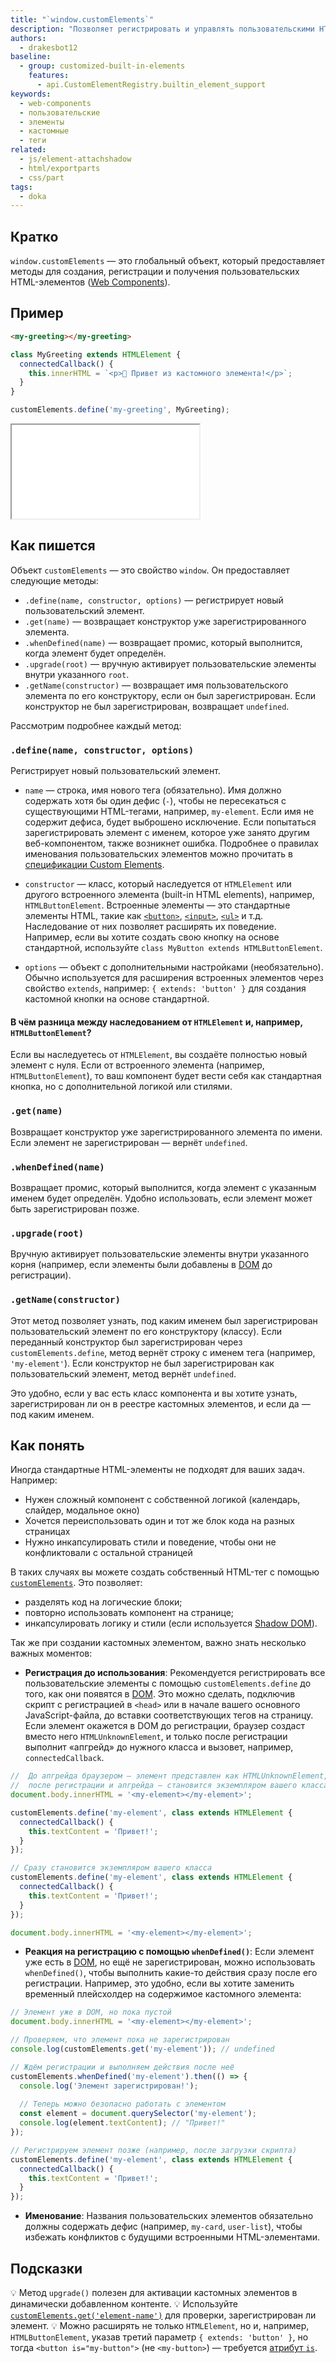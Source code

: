 ```yaml
---
title: "`window.customElements`"
description: "Позволяет регистрировать и управлять пользовательскими HTML-элементами — Web Components"
authors:
  - drakesbot12
baseline:
  - group: customized-built-in-elements
    features:
      - api.CustomElementRegistry.builtin_element_support
keywords:
  - web-components
  - пользовательские
  - элементы
  - кастомные
  - теги
related:
  - js/element-attachshadow
  - html/exportparts
  - css/part
tags:
  - doka
---
```


## Кратко

`window.customElements` — это глобальный объект, который предоставляет методы для создания, регистрации и получения пользовательских HTML-элементов ([Web Components](/tools/web-components/)).

## Пример

```html
<my-greeting></my-greeting>
```

```js
class MyGreeting extends HTMLElement {
  connectedCallback() {
    this.innerHTML = `<p>👋 Привет из кастомного элемента!</p>`;
  }
}

customElements.define('my-greeting', MyGreeting);
```

<iframe title="Создание пользовательского тега через customElements" src="demos/basic/" height="150"></iframe>

## Как пишется

Объект `customElements` — это свойство `window`. Он предоставляет следующие методы:

- `.define(name, constructor, options)` — регистрирует новый пользовательский элемент.
- `.get(name)` — возвращает конструктор уже зарегистрированного элемента.
- `.whenDefined(name)` — возвращает промис, который выполнится, когда элемент будет определён.
- `.upgrade(root)` — вручную активирует пользовательские элементы внутри указанного `root`.
- `.getName(constructor)` — возвращает имя пользовательского элемента по его конструктору, если он был зарегистрирован. Если конструктор не был зарегистрирован, возвращает `undefined`.

Рассмотрим подробнее каждый метод:

### `.define(name, constructor, options)`

Регистрирует новый пользовательский элемент.

- `name` — строка, имя нового тега (обязательно). Имя должно содержать хотя бы один дефис (`-`), чтобы не пересекаться с существующими HTML-тегами, например, `my-element`. Если имя не содержит дефиса, будет выброшено исключение. Если попытаться зарегистрировать элемент с именем, которое уже занято другим веб-компонентом, также возникнет ошибка. Подробнее о правилах именования пользовательских элементов можно прочитать в [спецификации Custom Elements](https://html.spec.whatwg.org/multipage/custom-elements.html#valid-custom-element-name).

- `constructor` — класс, который наследуется от `HTMLElement` или другого встроенного элемента (built-in HTML elements), например, `HTMLButtonElement`. Встроенные элементы — это стандартные элементы HTML, такие как [`<button>`](/html/button/), [`<input>`](/html/input/), [`<ul>`](/html/ul/) и т.д. Наследование от них позволяет расширять их поведение. Например, если вы хотите создать свою кнопку на основе стандартной, используйте `class MyButton extends HTMLButtonElement`.
- `options` — объект с дополнительными настройками (необязательно). Обычно используется для расширения встроенных элементов через свойство `extends`, например: `{ extends: 'button' }` для создания кастомной кнопки на основе стандартной.

#### **В чём разница между наследованием от `HTMLElement` и, например, `HTMLButtonElement`?**

Если вы наследуетесь от `HTMLElement`, вы создаёте полностью новый элемент с нуля. Если от встроенного элемента (например, `HTMLButtonElement`), то ваш компонент будет вести себя как стандартная кнопка, но с дополнительной логикой или стилями.

### `.get(name)`

Возвращает конструктор уже зарегистрированного элемента по имени. Если элемент не зарегистрирован — вернёт `undefined`.

### `.whenDefined(name)`

Возвращает промис, который выполнится, когда элемент с указанным именем будет определён. Удобно использовать, если элемент может быть зарегистрирован позже.

### `.upgrade(root)`

Вручную активирует пользовательские элементы внутри указанного корня (например, если элементы были добавлены в [DOM](/js/dom/) до регистрации).

### `.getName(constructor)`

Этот метод позволяет узнать, под каким именем был зарегистрирован пользовательский элемент по его конструктору (классу). Если переданный конструктор был зарегистрирован через `customElements.define`, метод вернёт строку с именем тега (например, `'my-element'`). Если конструктор не был зарегистрирован как пользовательский элемент, метод вернёт `undefined`.

Это удобно, если у вас есть класс компонента и вы хотите узнать, зарегистрирован ли он в реестре кастомных элементов, и если да — под каким именем.

## Как понять

Иногда стандартные HTML-элементы не подходят для ваших задач. Например:

- Нужен сложный компонент с собственной логикой (календарь, слайдер, модальное окно)
- Хочется переиспользовать один и тот же блок кода на разных страницах
- Нужно инкапсулировать стили и поведение, чтобы они не конфликтовали с остальной страницей

В таких случаях вы можете создать собственный HTML-тег с помощью [`customElements`](/js/window-customelements/). Это позволяет:

- разделять код на логические блоки;
- повторно использовать компонент на странице;
- инкапсулировать логику и стили (если используется [Shadow DOM](/js/shadowdom/)).

Так же при создании кастомных элементом, важно знать несколько важных моментов:

- **Регистрация до использования**: Рекомендуется регистрировать все пользовательские элементы с помощью `customElements.define` до того, как они появятся в [DOM](/js/dom/). Это можно сделать, подключив скрипт с регистрацией в `<head>` или в начале вашего основного JavaScript-файла, до вставки соответствующих тегов на страницу. Если элемент окажется в DOM до регистрации, браузер создаст вместо него `HTMLUnknownElement`, и только после регистрации выполнит «апгрейд» до нужного класса и вызовет, например, `connectedCallback`.

```js
//  До апгрейда браузером — элемент представлен как HTMLUnknownElement,
//  после регистрации и апгрейда — становится экземпляром вашего класса
document.body.innerHTML = '<my-element></my-element>';

customElements.define('my-element', class extends HTMLElement {
  connectedCallback() {
    this.textContent = 'Привет!';
  }
});
```

```js
// Сразу становится экземпляром вашего класса
customElements.define('my-element', class extends HTMLElement {
  connectedCallback() {
    this.textContent = 'Привет!';
  }
});

document.body.innerHTML = '<my-element></my-element>';
```

- **Реакция на регистрацию с помощью `whenDefined()`**: Если элемент уже есть в [DOM](/js/dom/), но ещё не зарегистрирован, можно использовать `whenDefined()`, чтобы выполнить какие-то действия сразу после его регистрации. Например, это удобно, если вы хотите заменить временный плейсхолдер на содержимое кастомного элемента:

```js
// Элемент уже в DOM, но пока пустой
document.body.innerHTML = '<my-element></my-element>';

// Проверяем, что элемент пока не зарегистрирован
console.log(customElements.get('my-element')); // undefined

// Ждём регистрации и выполняем действия после неё
customElements.whenDefined('my-element').then(() => {
  console.log('Элемент зарегистрирован!');
  
  // Теперь можно безопасно работать с элементом
  const element = document.querySelector('my-element');
  console.log(element.textContent); // "Привет!"
});

// Регистрируем элемент позже (например, после загрузки скрипта)
customElements.define('my-element', class extends HTMLElement {
  connectedCallback() {
    this.textContent = 'Привет!';
  }
});
```

- **Именование**: Названия пользовательских элементов обязательно должны содержать дефис (например, `my-card`, `user-list`), чтобы избежать конфликтов с будущими встроенными HTML-элементами.

## Подсказки

💡 Метод `upgrade()` полезен для активации кастомных элементов в динамически добавленном контенте.
💡 Используйте [`customElements.get('element-name')`](/js/window-customelements/) для проверки, зарегистрирован ли элемент.
💡 Можно расширять не только `HTMLElement`, но и, например, `HTMLButtonElement`, указав третий параметр `{ extends: 'button' }`, но тогда `<button is="my-button">` (не `<my-button>`) — требуется [атрибут `is`](/html/is/).
